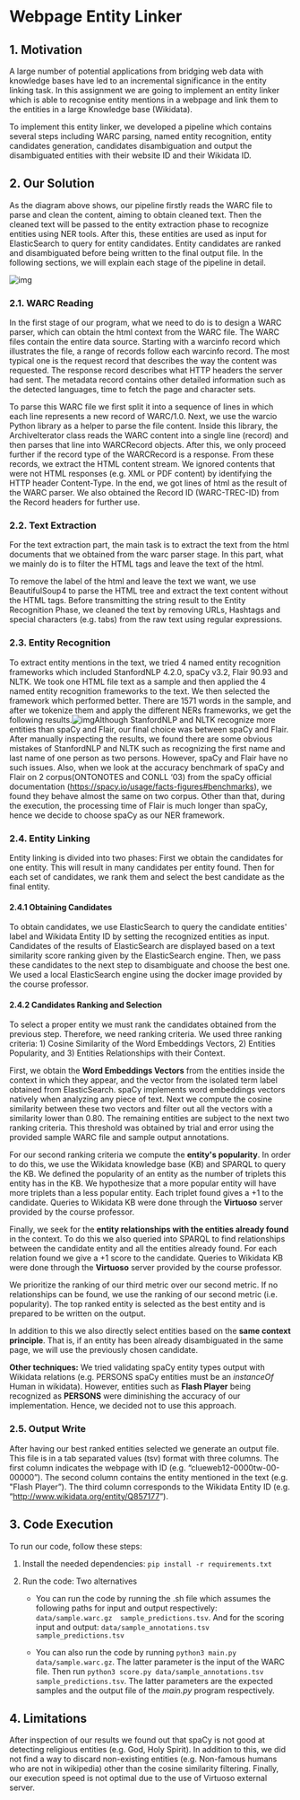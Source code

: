 # Webpage Entity Linker

## 1. Motivation

A large number of potential applications from bridging web data with knowledge bases have led to an incremental significance in the entity linking task. In this assignment we are going to implement an entity linker which is able to recognise entity mentions in a webpage and link them to the entities in a large Knowledge base (Wikidata).

To implement this entity linker, we developed a pipeline which contains several steps including WARC parsing, named entity recognition, entity candidates generation, candidates disambiguation and output the disambiguated entities with their website ID and their Wikidata ID.

## 2. Our Solution

As the diagram above shows, our pipeline firstly reads the WARC file to parse and clean the content, aiming to obtain cleaned text. Then the cleaned text will be passed to the entity extraction phase to recognize entities using NER tools. After this, these entities are used as input for ElasticSearch to query for entity candidates. Entity candidates are ranked and disambiguated before being written to the final output file. In the following sections, we will explain each stage of the pipeline in detail.

![img](https://lh6.googleusercontent.com/_jwjcSIJ8RPNywvn1lSesF7nPuexusfghxz7r95oIwS7B_BXoEfgDfmsByF5WtyFNfOZLYhCNnQlDYuvcdfrWmHOrM7NUdPa7gcI4JH8Pc9mJlUmVsDsmsCqYkkuM5ARc2dZv4hf)

### 2.1. WARC Reading

In the first stage of our program, what we need to do is to design a WARC parser, which can obtain the html context from the WARC file. The WARC files contain the entire data source. Starting with a warcinfo record which illustrates the file, a range of records follow each warcinfo record. The most typical one is the request record that describes the way the content was requested. The response record describes what HTTP headers the server had sent. The metadata record contains other detailed information such as the detected languages, time to fetch the page and character sets.

To parse this WARC file we first split it into a sequence of lines in which each line represents a new record of WARC/1.0. Next, we use the warcio Python library as a helper to parse the file content. Inside this library, the ArchiveIterator class reads the WARC content into a single line (record) and then parses that line into WARCRecord objects. After this, we only proceed further if the record type of the WARCRecord is a response. From these records, we extract the HTML content stream. We ignored contents that were not HTML responses (e.g. XML or PDF content) by identifying the HTTP header Content-Type. In the end, we got lines of html as the result of the WARC parser. We also obtained the Record ID (WARC-TREC-ID) from the Record headers for further use.

### 2.2. Text Extraction

For the text extraction part, the main task is to extract the text from the html documents that we obtained from the warc parser stage. In this part, what we mainly do is to filter the HTML tags and leave the text of the html.

To remove the label of the html and leave the text we want, we use BeautifulSoup4 to parse the HTML tree and extract the text content without the HTML tags. Before transmitting the string result to the Entity Recognition Phase, we cleaned the text by removing URLs, Hashtags and special characters (e.g. tabs) from the raw text using regular expressions. 

### 2.3. Entity Recognition

To extract entity mentions in the text, we tried 4 named entity recognition frameworks which included StanfordNLP 4.2.0, spaCy v3.2, Flair 90.93 and NLTK. We took one HTML file text as a sample and then applied the 4 named entity recognition frameworks to the text. We then selected the framework which performed better. There are 1571 words in the sample, and after we tokenize them and apply the different NERs frameworks, we get the following results.![img](https://lh4.googleusercontent.com/7SYi3P0Yn_S1XTPf1iujjTDRQiMSFSrEy5eCtqc9qq1VKgDgu3TNxgWhQNCMwDqHi-dPvePKCbCBchZ4bZoKGn4tDlr4o2HzFkcu6UUmF2nJPFPdmzJtmKdeKm1RmyNEbjDyEpfJ)Although StanfordNLP and NLTK recognize more entities than spaCy and Flair, our final choice was between spaCy and Flair. After manually inspecting the results, we found there are some obvious mistakes of StanfordNLP and NLTK such as recognizing the first name and last name of one person as two persons. However, spaCy and Flair have no such issues. Also, when we look at the accuracy benchmark of spaCy and Flair on 2 corpus(ONTONOTES and CONLL ‘03) from the spaCy official documentation (https://spacy.io/usage/facts-figures#benchmarks), we found they behave almost the same on two corpus. Other than that, during the execution, the processing time of Flair is much longer than spaCy, hence we decide to choose spaCy as our NER framework.

### 2.4. Entity Linking

Entity linking is divided into two phases: First we obtain the candidates for one entity. This will result in many candidates per entity found. Then for each set of candidates, we rank them and select the best candidate as the final entity. 

#### 2.4.1 Obtaining Candidates

To obtain candidates, we use ElasticSearch to query the candidate entities' label and Wikidata Entity ID by setting the recognized entities as input. Candidates of the results of ElasticSearch are displayed based on a text similarity score ranking given by the ElasticSearch engine. Then, we pass these candidates to the next step to disambiguate and choose the best one. We used a local ElasticSearch engine using the docker image provided by the course professor. 

#### 2.4.2 Candidates Ranking and Selection

To select a proper entity we must rank the candidates obtained from the previous step. Therefore, we need ranking criteria. We used three ranking criteria: 1) Cosine Similarity of the Word Embeddings Vectors, 2) Entities Popularity, and 3) Entities Relationships with their Context.

First, we obtain the **Word Embeddings Vectors** from the entities inside the context in which they appear, and the vector from the isolated term label obtained from ElasticSearch. spaCy implements word embeddings vectors natively when analyzing any piece of text. Next we compute the cosine similarity between these two vectors and filter out all the vectors with a similarity lower than 0.80. The remaining entities are subject to the next two ranking criteria. This threshold was obtained by trial and error using the provided sample WARC file and sample output annotations. 

For our second ranking criteria we compute the **entity's popularity**. In order to do this, we use the Wikidata knowledge base (KB) and SPARQL to query the KB. We defined the popularity of an entity as the number of triplets this entity has in the KB. We hypothesize that a more popular entity will have more triplets than a less popular entity. Each triplet found gives a +1 to the candidate. Queries to Wikidata KB were done through the **Virtuoso** server provided by the course professor. 

Finally, we seek for the **entity relationships with the entities already found** in the context. To do this we also queried into SPARQL to find relationships between the candidate entity and all the entities already found. For each relation found we give a +1 score to the candidate. Queries to Wikidata KB were done through the **Virtuoso** server provided by the course professor.

We prioritize the ranking of our third metric over our second metric. If no relationships can be found, we use the ranking of our second metric (i.e. popularity). The top ranked entity is selected as the best entity and is prepared to be written on the output.

In addition to this we also directly select entities based on the **same context principle**. That is, if an entity has been already disambiguated in the same page, we will use the previously chosen candidate.

**Other techniques:** We tried validating spaCy entity types output with Wikidata relations (e.g. PERSONS spaCy entities must be an *instanceOf* Human in wikidata). However, entities such as **Flash Player** being recognized as **PERSONS** were diminishing the accuracy of our implementation. Hence, we decided not to use this approach. 

### 2.5. Output Write

After having our best ranked entities selected we generate an output file. This file is in a tab separated values (tsv) format with three columns. The first column indicates the webpage with ID (e.g. “clueweb12-0000tw-00-00000”). The second column contains the entity mentioned in the text (e.g. "Flash Player”). The third column corresponds to the Wikidata Entity ID (e.g. “<http://www.wikidata.org/entity/Q857177>”).

## 3. Code Execution

To run our code, follow these steps:

1. Install the needed dependencies: `pip install -r requirements.txt`

2. Run the code: Two alternatives

   - You can run the code by running the .sh file which assumes the following paths for input and output respectively:  `data/sample.warc.gz  sample_predictions.tsv`. And for the scoring input and output: `data/sample_annotations.tsv sample_predictions.tsv`


   - You can also run the code by running `python3 main.py data/sample.warc.gz`. The latter parameter is the input of the WARC file. Then run `python3 score.py data/sample_annotations.tsv sample_predictions.tsv`. The latter parameters are the expected samples and the output file of the *main.py* program respectively.

## 4. Limitations

After inspection of our results we found out that spaCy is not good at detecting religious entities (e.g. God, Holy Spirit). In addition to this, we did not find a way to discard non-existing entities (e.g. Non-famous humans who are not in wikipedia) other than the cosine similarity filtering. Finally, our execution speed is not optimal due to the use of Virtuoso external server. 
